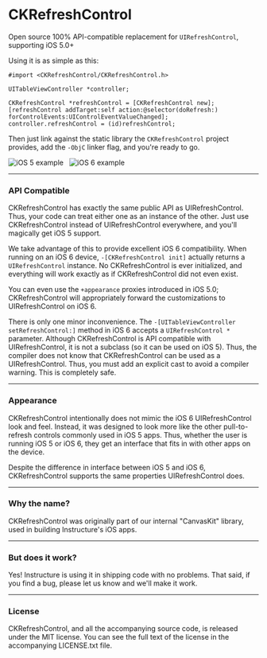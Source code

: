 # CKRefreshControl

Open source 100% API-compatible replacement for `UIRefreshControl`, supporting iOS 5.0+

Using it is as simple as this:

    #import <CKRefreshControl/CKRefreshControl.h>

    UITableViewController *controller;

    CKRefreshControl *refreshControl = [CKRefreshControl new];
    [refreshControl addTarget:self action:@selector(doRefresh:) forControlEvents:UIControlEventValueChanged];
    controller.refreshControl = (id)refreshControl;

Then just link against the static library the `CKRefreshControl` project provides, add the `-ObjC` linker flag, and you're ready to go.

![iOS 5 example](/instructure/CKRefreshControl/raw/readme-resources/iOS5.png) &nbsp; 
![iOS 6 example](/instructure/CKRefreshControl/raw/readme-resources/iOS6.png)

----

### API Compatible

CKRefreshControl has exactly the same public API as UIRefreshControl. Thus, your code can treat either one as an instance of the other. Just use CKRefreshControl instead of UIRefreshControl everywhere, and you'll magically get iOS 5 support.

We take advantage of this to provide excellent iOS 6 compatibility. When running on an iOS 6 device, `-[CKRefreshControl init]` actually returns a `UIRefreshControl` instance. No CKRefreshControl is ever initialized, and everything will work exactly as if CKRefreshControl did not even exist.

You can even use the `+appearance` proxies introduced in iOS 5.0; CKRefreshControl will appropriately forward the customizations to UIRefreshControl on iOS 6.

There is only one minor inconvenience. The `-[UITableViewController setRefreshControl:]` method in iOS 6 accepts a `UIRefreshControl *` parameter. Although CKRefreshControl is API compatible with UIRefreshControl, it is not a subclass (so it can be used on iOS 5). Thus, the compiler does not know that CKRefreshControl can be used as a UIRefreshControl. Thus, you must add an explicit cast to avoid a compiler warning. This is completely safe.

---

### Appearance

CKRefreshControl intentionally does not mimic the iOS 6 UIRefreshControl look and feel. Instead, it was designed to look more like the other pull-to-refresh controls commonly used in iOS 5 apps. Thus, whether the user is running iOS 5 or iOS 6, they get an interface that fits in with other apps on the device.

Despite the difference in interface between iOS 5 and iOS 6, CKRefreshControl supports the  same properties UIRefreshControl does.

---

### Why the name?

CKRefreshControl was originally part of our internal "CanvasKit" library, used in building Instructure's iOS apps. 

---

### But does it work?

Yes! Instructure is using it in shipping code with no problems. That said, if you find a bug, please let us know and we'll make it work. 

--- 

### License

CKRefreshControl, and all the accompanying source code, is released under the MIT license. You can see the full text of the license in the accompanying LICENSE.txt file.
